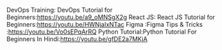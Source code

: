 DevOps Training: DevOps Tutorial for Beginners:https://youtu.be/a9_oMNSgX2g
React JS: React JS Tutorial for Beginners:https://youtu.be/HWNjaIxNTac
Figma :Figma Tips & Tricks :https://youtu.be/Vo0sEPqArRQ
Python Tutorial:Python Tutorial For Beginners In Hindi:https://youtu.be/gfDE2a7MKjA
